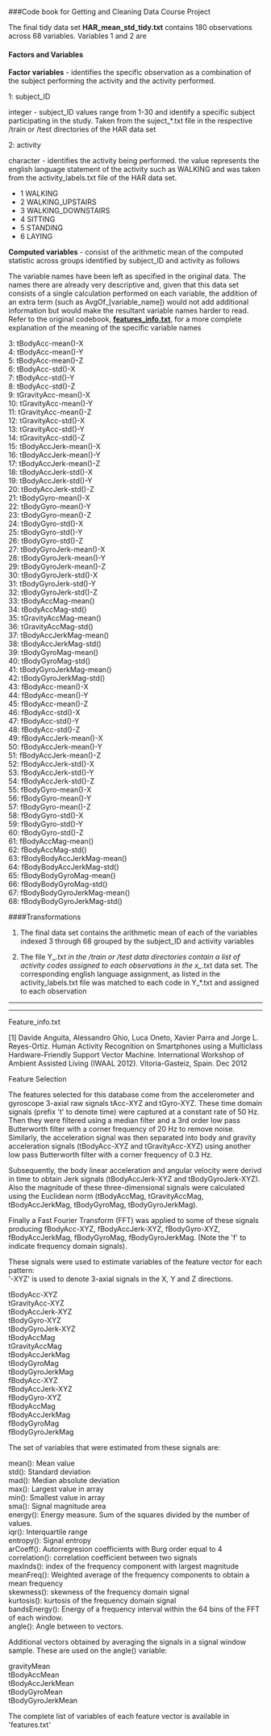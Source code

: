 ###Code book for Getting and Cleaning Data Course Project

The final tidy data set **HAR_mean_std_tidy.txt** contains 180 observations across 68
variables. Variables 1 and 2 are 

#### Factors and Variables

**Factor variables** - identifies the specific observation as a combination of
the subject performing the activity and the activity performed.

1: subject_ID

integer - subject_ID values range from 1-30 and identify a specific subject participating
in the study. Taken from the suject_*.txt file in the respective /train or
/test directories of the HAR data set

2: activity

character - identifies the activity being performed. the value represents the
english language statement of the activity such as WALKING and was taken from
the activity_labels.txt file of the HAR data set. 

* 1 WALKING<br />
* 2 WALKING_UPSTAIRS<br />
* 3 WALKING_DOWNSTAIRS<br />
* 4 SITTING<br />
* 5 STANDING<br />
* 6 LAYING<br />

**Computed variables** - consist of the arithmetic mean of the computed statistic
across groups identified by subject_ID and activity as follows

The variable names have been left as specified in the original data. The names
there are already very descriptive and, given that this data set consists of a
single calculation performed on each variable, the addition of an extra term 
(such as AvgOf_[variable_name]) would not add additional information but would
make the resultant variable names harder to read. Refer to the original codebook, **[features_info.txt](#ref1)**, for a more complete explanation of the meaning of the 
specific variable names

3:   tBodyAcc-mean()-X <br />
4:  tBodyAcc-mean()-Y<br />
5: tBodyAcc-mean()-Z<br />
6: tBodyAcc-std()-X<br />
7: tBodyAcc-std()-Y<br />
8: tBodyAcc-std()-Z<br />
9: tGravityAcc-mean()-X<br />
10: tGravityAcc-mean()-Y<br />
11: tGravityAcc-mean()-Z<br />
12: tGravityAcc-std()-X<br />
13: tGravityAcc-std()-Y<br />
14: tGravityAcc-std()-Z<br />
15: tBodyAccJerk-mean()-X<br />
16: tBodyAccJerk-mean()-Y<br />
17: tBodyAccJerk-mean()-Z<br />
18: tBodyAccJerk-std()-X<br />
19: tBodyAccJerk-std()-Y<br />
20: tBodyAccJerk-std()-Z<br />
21: tBodyGyro-mean()-X<br />
22: tBodyGyro-mean()-Y<br />
23: tBodyGyro-mean()-Z<br />
24: tBodyGyro-std()-X<br />
25: tBodyGyro-std()-Y<br />
26: tBodyGyro-std()-Z<br />
27: tBodyGyroJerk-mean()-X<br />
28: tBodyGyroJerk-mean()-Y<br />
29: tBodyGyroJerk-mean()-Z<br />
30: tBodyGyroJerk-std()-X<br />
31: tBodyGyroJerk-std()-Y<br />
32: tBodyGyroJerk-std()-Z<br />
33: tBodyAccMag-mean()<br />
34: tBodyAccMag-std()<br />
35: tGravityAccMag-mean()<br />
36: tGravityAccMag-std()<br />
37: tBodyAccJerkMag-mean()<br />
38: tBodyAccJerkMag-std()<br />
39: tBodyGyroMag-mean()<br />
40: tBodyGyroMag-std()<br />
41: tBodyGyroJerkMag-mean()<br />
42: tBodyGyroJerkMag-std()<br />
43: fBodyAcc-mean()-X<br />
44: fBodyAcc-mean()-Y<br />
45: fBodyAcc-mean()-Z<br />
46: fBodyAcc-std()-X<br />
47: fBodyAcc-std()-Y<br />
48: fBodyAcc-std()-Z<br />
49: fBodyAccJerk-mean()-X<br />
50: fBodyAccJerk-mean()-Y<br />
51: fBodyAccJerk-mean()-Z<br />
52: fBodyAccJerk-std()-X<br />
53: fBodyAccJerk-std()-Y<br />
54: fBodyAccJerk-std()-Z<br />
55: fBodyGyro-mean()-X<br />
56: fBodyGyro-mean()-Y<br />
57: fBodyGyro-mean()-Z<br />
58: fBodyGyro-std()-X<br />
59: fBodyGyro-std()-Y<br />
60: fBodyGyro-std()-Z<br />
61: fBodyAccMag-mean()<br />
62: fBodyAccMag-std()<br />
63: fBodyBodyAccJerkMag-mean()<br />
64: fBodyBodyAccJerkMag-std()<br />
65: fBodyBodyGyroMag-mean()<br />
66: fBodyBodyGyroMag-std()<br />
67: fBodyBodyGyroJerkMag-mean()<br />
68: fBodyBodyGyroJerkMag-std()<br />

####Transformations

1. The final data set contains the arithmetic mean of each of the variables indexed
3 through 68 grouped by the subject_ID and activity variables

2. The file Y_*.txt in the
/train or /test data directories contain a list of activity codes assigned to
each observations in the x_*.txt data set. The corresponding english language
assignment, as listed in the activity_labels.txt file was matched to each code in Y_*.txt and assigned to each observation

------------------------------------------------------------------------------
------------------------------------------------------------------------------

<a name="ref1">Feature_info.txt</a>

[1]  Davide Anguita, Alessandro Ghio, Luca Oneto, Xavier Parra and Jorge L. Reyes-Ortiz. 
     Human Activity Recognition on Smartphones using a Multiclass Hardware-Friendly 
     Support Vector Machine. International Workshop of Ambient Assisted Living (IWAAL 2012).
     Vitoria-Gasteiz, Spain. Dec 2012

Feature Selection 

The features selected for this database come from the accelerometer and gyroscope
3-axial raw signals tAcc-XYZ and tGyro-XYZ. These time domain signals 
(prefix 't' to denote time) were captured at a constant rate of 50 Hz. Then 
they were filtered using a median filter and a 3rd order low pass Butterworth 
filter with a corner frequency of 20 Hz to remove noise. Similarly, the 
acceleration signal was then separated into body and gravity acceleration 
signals (tBodyAcc-XYZ and tGravityAcc-XYZ) using another low pass Butterworth 
filter with a corner frequency of 0.3 Hz. 

Subsequently, the body linear acceleration and angular velocity were derivd 
in time to obtain Jerk signals (tBodyAccJerk-XYZ and tBodyGyroJerk-XYZ). Also 
the magnitude of these three-dimensional signals were calculated using the 
Euclidean norm (tBodyAccMag, tGravityAccMag, tBodyAccJerkMag, tBodyGyroMag, tBodyGyroJerkMag). 

Finally a Fast Fourier Transform (FFT) was applied to some of these signals 
producing fBodyAcc-XYZ, fBodyAccJerk-XYZ, fBodyGyro-XYZ, fBodyAccJerkMag, 
fBodyGyroMag, fBodyGyroJerkMag. (Note the 'f' to indicate frequency domain signals). 

These signals were used to estimate variables of the feature vector for each pattern:  
'-XYZ' is used to denote 3-axial signals in the X, Y and Z directions.

tBodyAcc-XYZ<br />
tGravityAcc-XYZ<br />
tBodyAccJerk-XYZ<br />
tBodyGyro-XYZ<br />
tBodyGyroJerk-XYZ<br />
tBodyAccMag<br />
tGravityAccMag<br />
tBodyAccJerkMag<br />
tBodyGyroMag<br />
tBodyGyroJerkMag<br />
fBodyAcc-XYZ<br />
fBodyAccJerk-XYZ<br />
fBodyGyro-XYZ<br />
fBodyAccMag<br />
fBodyAccJerkMag<br />
fBodyGyroMag<br />
fBodyGyroJerkMag<br />

The set of variables that were estimated from these signals are: 

mean(): Mean value<br />
std(): Standard deviation<br />
mad(): Median absolute deviation<br /> 
max(): Largest value in array<br />
min(): Smallest value in array<br />
sma(): Signal magnitude area<br />
energy(): Energy measure. Sum of the squares divided by the number of values.<br /> 
iqr(): Interquartile range <br />
entropy(): Signal entropy<br />
arCoeff(): Autorregresion coefficients with Burg order equal to 4<br />
correlation(): correlation coefficient between two signals<br />
maxInds(): index of the frequency component with largest magnitude<br />
meanFreq(): Weighted average of the frequency components to obtain a mean frequency<br />
skewness(): skewness of the frequency domain signal <br />
kurtosis(): kurtosis of the frequency domain signal <br />
bandsEnergy(): Energy of a frequency interval within the 64 bins of the FFT of each window.<br />
angle(): Angle between to vectors.<br />

Additional vectors obtained by averaging the signals in a signal window sample. These are used on the angle() variable:

gravityMean<br />
tBodyAccMean<br />
tBodyAccJerkMean<br />
tBodyGyroMean<br />
tBodyGyroJerkMean<br />

The complete list of variables of each feature vector is available in 'features.txt'